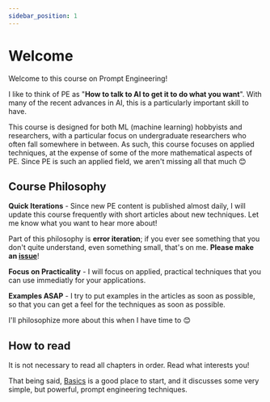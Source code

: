 ```yaml
---
sidebar_position: 1
---
```

# Welcome

Welcome to this course on Prompt Engineering! 

I like to think of PE as "**How to talk 
to AI to get it to do what you want**". With many of the recent advances in AI,
this is a particularly important skill to have.

This course is designed for both 
ML (machine learning) hobbyists and researchers, with a particular focus on undergraduate researchers
who often fall somewhere in between. As such, this course focuses on applied techniques, at the 
expense of some of the more mathematical aspects of PE. Since PE is such an applied field,
we aren't missing all that much 😊

## Course Philosophy

**Quick Iterations** - Since new PE content is published almost daily, 
I will update this course frequently with short articles about new techniques.
Let me know what you want to hear more about!

Part of this philosophy is **error iteration**; if you ever see something that you
don't quite understand, even something small, that's on me. **Please make an [issue](https://github.com/trigaten/Learn_Prompting/issues/new/choose)**!

**Focus on Practicality** - I will focus on applied, practical techniques that you can use
immediatly for your applications.

**Examples ASAP** - I try to put examples in the articles as soon as possible,
so that you can get a feel for the techniques as soon as possible.

I'll philosophize more about this when I have time to 😊

## How to read

It is not necessary to read all chapters in order. Read what interests you!

That being said, [Basics](/docs/category/tutorial---basics-) is a good place to start,
and it discusses some very simple, but powerful, prompt engineering techniques.